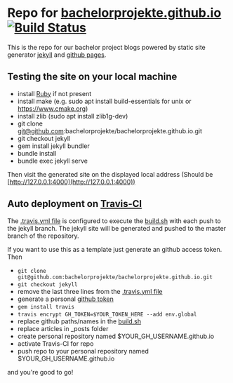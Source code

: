 # Repo for [bachelorprojekte.github.io](https://bachelorprojekte.github.io) [![Build Status](https://travis-ci.org/bachelorprojekte/bachelorprojekte.github.io.svg?branch=jekyll)](https://travis-ci.org/bachelorprojekte/bachelorprojekte.github.io)

This is the repo for our bachelor project blogs powered by static site generator [jekyll](https://jekyllrb.com) and [github pages](https://pages.github.com).

## Testing the site on your local machine

 - install [Ruby](https://www.ruby-lang.org/de/documentation/installation/) if not present
 - install make (e.g. sudo apt install build-essentials for unix or https://www.cmake.org)
 - install zlib (sudo apt install zlib1g-dev)
 - git clone git@github.com:bachelorprojekte/bachelorprojekte.github.io.git
 - git checkout jekyll
 - gem install jekyll bundler
 - bundle install
 - bundle exec jekyll serve
 
Then visit the generated site on the displayed local address (Should be [http://127.0.0.1:4000](http://127.0.0.1:4000))


## Auto deployment on [Travis-CI](https://travis-ci.org)

The [.travis.yml file](https://github.com/bachelorprojekte/bachelorprojekte.github.io/blob/jekyll/.travis.yml) is configured to execute the [build.sh](https://github.com/bachelorprojekte/bachelorprojekte.github.io/blob/jekyll/build.sh) with each push to the jekyll branch. The jekyll site will be generated and pushed to the master branch of the repository.

If you want to use this as a template just generate an github access token.  Then

- `git clone git@github.com:bachelorprojekte/bachelorprojekte.github.io.git`
- `git checkout jekyll`
- remove the last three lines from the [.travis.yml file](https://github.com/bachelorprojekte/bachelorprojekte.github.io/blob/jekyll/.travis.yml)
- generate a personal [github token](https://help.github.com/articles/creating-a-personal-access-token-for-the-command-line/)
- `gem install travis`
- `travis encrypt GH_TOKEN=$YOUR_TOKEN_HERE --add env.global`
- replace github paths/names in the [build.sh](https://github.com/bachelorprojekte/bachelorprojekte.github.io/blob/jekyll/build.sh)
- replace articles in _posts folder
- create personal repository named $YOUR_GH_USERNAME.github.io
- activate Travis-CI for repo
- push repo to your personal repository named $YOUR_GH_USERNAME.github.io

and you're good to go!
